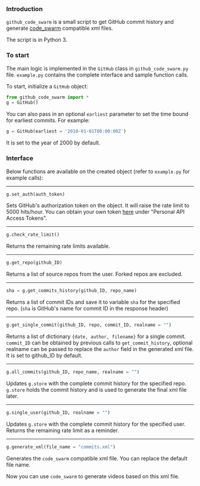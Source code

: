### Introduction
`github_code_swarm` is a small script to get GitHub commit history and generate [code_swarm](https://code.google.com/p/codeswarm/) compatible xml files.

The script is in Python 3.

### To start 
The main logic is implemented in the `GitHub` class in `github_code_swarm.py` file. `example.py` contains the complete interface and sample function calls.

To start, initialize a `GitHub` object:

```python
from github_code_swarm import *
g = GitHub()
```

You can also pass in an optional `earliest` parameter to set the time bound for earliest commits. For example:

```python
g = GitHub(earliest = '2010-01-01T00:00:00Z')
```

It is set to the year of 2000 by default.

### Interface

Below functions are available on the created object (refer to `example.py` for example calls):

- - -

```python
g.set_auth(auth_token)
```

Sets GitHub's authorization token on the object. It will raise the rate limit to 5000 hits/hour. You can obtain your own token [here](https://github.com/settings/applications) under "Personal API Access Tokens".

- - - 

```python
g.check_rate_limit()
```

Returns the remaining rate limits available.

- - - 

```python
g.get_repo(github_ID)
```

Returns a list of source repos from the user. Forked repos are excluded.

- - -

```python
sha = g.get_commits_history(github_ID, repo_name)
```

Returns a list of commit IDs and save it to variable `sha` for the specified repo. (`sha` is GitHub's name for commit ID in the response header) 

- - -

```python
g.get_single_commit(github_ID, repo, commit_ID, realname = "")
```

Returns a list of dictionary `{date, author, filename}` for a single commit. `commit_ID` can be obtained by previous calls to `get_commit_history`, optional realname can be passed to replace the `author` field in the generated xml file. It is set to github_ID by default.

- - -

```python
g.all_commits(github_ID, repo_name, realname = "")
```

Updates `g.store` with the complete commit history for the specified repo. `g.store` holds the commit history and is used to generate the final xml file later.

- - -

```python
g.single_user(github_ID, realname = "")
```

Updates `g.store` with the complete commit history for the specified user. Returns the remaining rate limit as a reminder. 

- - -

```python
g.generate_xml(file_name = "commits.xml")
```

Generates the `code_swarm` compatible xml file. You can replace the default file name.

Now you can use `code_swarm` to generate videos based on this xml file. 
